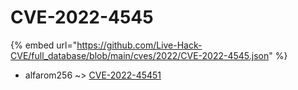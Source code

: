 # CVE-2022-4545
{% embed url="https://github.com/Live-Hack-CVE/full_database/blob/main/cves/2022/CVE-2022-4545.json" %}

* alfarom256 ~> [CVE-2022-45451](https://www.alice-snow.ru/2022/database/cve-2022-4545/cve-2022-45451-alfarom256)